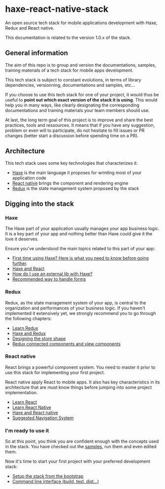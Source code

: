 # haxe-react-native-stack

An open source tech stack for mobile applications development with Haxe, Redux and React native.

This documentation is related to the version 1.0.x of the stack.

## General information

The aim of this repo is to group and version the documentations, samples, training materials of a tech stack for mobile apps development.

This tech stack is subject to constant evolutions, in terms of library dependencies, versionning, documentations and samples, etc...

If you choose to use this tech stack for one of your project, it would thus be useful to **point out which exact version of the stack it is using**. This would help you in many ways, like clearly designating the corresponding documentations and training materials your team members should use.

At last, the long term goal of this project is to improve and share the best practices, tools and ressources. It means that if you have any suggestion, problem or even will to participate, do not hesitate to fill issues or PR changes (better start a discussion before spending time on a PR).

## Architecture

This tech stack uses some key technologies that characterizes it:
- [Haxe](www.haxe.org) is the main language it proposes for wrinting most of your application code
- [React native](https://facebook.github.io/react-native/) brings the component and rendering engine
- [Redux](https://redux.js.org/) is the state management system proposed by the stack

## Digging into the stack

### Haxe

The Haxe part of your application usually manages your app business logic. It is a key part of your app and nothing better than Haxe could give it the love it deserves.

Ensure you've understood the main topics related to this part of your app:

- [First time using Haxe? Here is what you need to know before going further](https://zabojad.github.io/haxe-react-native-stack/first_time_haxe).
- [Haxe and React](https://zabojad.github.io/haxe-react-native-stack/haxe_react)
- [How do I use an external lib with Haxe?](https://zabojad.github.io/haxe-react-native-stack/haxe_js_externs)
- [Recommended way to handle forms](https://zabojad.github.io/haxe-react-native-stack/haxe_forms)
 
### Redux

Redux, as the state management system of your app, is central to the organization and performances of your business logic. If you haven't implemented it extensively yet, we strongly recommend you to go through the following chapters:

- [Learn Redux](https://zabojad.github.io/haxe-react-native-stack/redux)
- [Haxe and Redux](https://zabojad.github.io/haxe-react-native-stack/haxe_redux)
- [Designing the store shape](https://zabojad.github.io/haxe-react-native-stack/redux_store_shape)
- [Redux connected components and view components](https://zabojad.github.io/haxe-react-native-stack/redux_react)

### React native

React brings a powerful component system. You need to master it prior to use this stack for implementing your first project.

React native apply React to mobile apps. It also has key characteristics in its architecture that are must know things before jumping into some project implementation.

- [Learn React](https://zabojad.github.io/haxe-react-native-stack/react)
- [Learn React Native](https://zabojad.github.io/haxe-react-native-stack/react_native)
- [Haxe and React native](https://zabojad.github.io/haxe-react-native-stack/haxe_react_native)
- [Suggested Navigation System](https://zabojad.github.io/haxe-react-native-stack/rnnavigation)


### I'm ready to use it

So at this point, you think you are confident enough with the concepts used in the stack. You have checked out the [samples](), run them and even edited them.

Now it's time to start your first project with your preferred development stack:

- [Setup the stack from the bootstrap](https://zabojad.github.io/haxe-react-native-stack/setup_from_bootstrap)
- [Command line interface (build, test, dist...)](https://zabojad.github.io/haxe-react-native-stack/command_line_interface)
